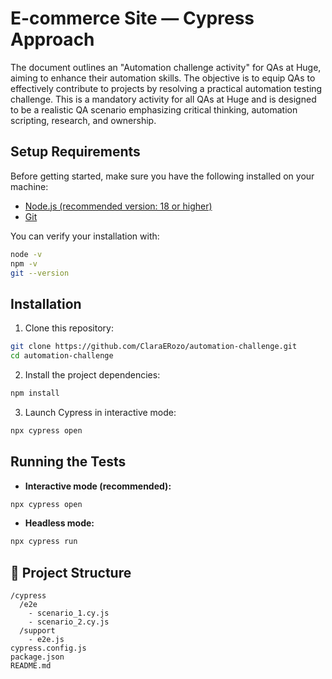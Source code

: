 #  E-commerce Site — Cypress Approach
The document outlines an "Automation challenge activity" for QAs at Huge, aiming to enhance their automation skills. The objective is to equip QAs to effectively contribute to projects by resolving a practical automation testing challenge. This is a mandatory activity for all QAs at Huge and is designed to be a realistic QA scenario emphasizing critical thinking, automation scripting, research, and ownership.

## Setup Requirements

Before getting started, make sure you have the following installed on your machine:

- [Node.js (recommended version: 18 or higher)](https://nodejs.org/)
- [Git](https://git-scm.com/)

You can verify your installation with:

```bash
node -v
npm -v
git --version
```

##  Installation

1. Clone this repository:

```bash
git clone https://github.com/ClaraERozo/automation-challenge.git
cd automation-challenge
```

2. Install the project dependencies:

```bash
npm install
```

3. Launch Cypress in interactive mode:

```bash
npx cypress open
```

##  Running the Tests

- **Interactive mode (recommended):**

```bash
npx cypress open
```

- **Headless mode:**

```bash
npx cypress run
```

## 📁 Project Structure

```
/cypress
  /e2e
    - scenario_1.cy.js
    - scenario_2.cy.js
  /support
    - e2e.js
cypress.config.js
package.json
README.md
```

